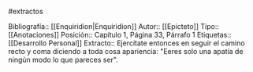 #extractos 

Bibliografía:: [[Enquiridion|Enquiridion]]
Autor:: [[Epicteto]]
Tipo:: [[Anotaciones]]
Posición:: Capítulo 1, Página 33, Párrafo 1
Etiquetas:: [[Desarrollo Personal]]
Extracto:: Ejercítate entonces en seguir el camino recto y coma diciendo a toda cosa apariencia: "Eeres solo una apatía de ningún modo lo que pareces ser".